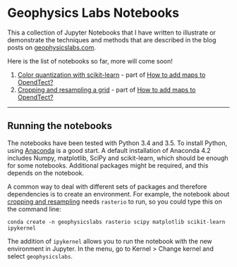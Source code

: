 # Geophysics Labs Notebooks

This a collection of Jupyter Notebooks that I have written to illustrate or demonstrate the techniques and methods that are described in the blog posts on [geophysicslabs.com](http://geophysicslabs.com/).

Here is the list of notebooks so far, more will come soon!

1. [Color quantization with scikit-learn](notebooks/01_Color_quantization_with_sklearn.ipynb) - part of [How to add maps to OpendTect?](http://geophysicslabs.com/2016/12/15/how-to-add-maps-to-opendtect/)
2. [Cropping and resampling a grid](notebooks/02_Cropping_and_resampling_grid.ipynb) - part of [How to add maps to OpendTect?](http://geophysicslabs.com/2016/12/15/how-to-add-maps-to-opendtect/)

---

## Running the notebooks 

The notebooks have been tested with Python 3.4 and 3.5. To install Python, using [Anaconda](https://www.continuum.io/downloads) is a good start. A default installation of Anaconda 4.2 includes Numpy, matplotlib, SciPy and scikit-learn, which should be enough for some notebooks. Additional packages might be required, and this depends on the notebook. 

A common way to deal with different sets of packages and therefore dependencies is to create an environment. For example, the notebook about [cropping and resampling](notebooks/02_Cropping_and_resampling_grid.ipynb) needs `rasterio` to run, so you could type this on the command line:

```
conda create -n geophysicslabs rasterio scipy matplotlib scikit-learn ipykernel
```
The addition of `ipykernel` allows you to run the notebook with the new environment in Jupyter. In the menu, go to Kernel > Change kernel and select `geophysicslabs`.

